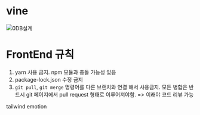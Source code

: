# vine

![0DB설계](https://user-images.githubusercontent.com/52027965/120803910-04fadd00-c57f-11eb-94c3-397e0b57e394.png)

<!-- # FrontEnd 실행방법
1. h2 실행 => `./bin/h2.sh`
2. 백엔드 서버 실행 => `VineAppilication.java 를 Run`
3. React 실행 => `npm start`
4. localhost:3000으로 들어가기 -->

# FrontEnd 규칙
1. yarn 사용 금지. npm 모듈과 충돌 가능성 있음
2. package-lock.json 수정 금지
3. `git pull`, `git merge` 명령어를 다른 브랜치와 연결 해서 사용금지. 모든 병합은 반드시 git 페이지에서 pull request 형태로 이루어져야함. => 이래야 코드 리뷰 가능

tailwind
emotion 

